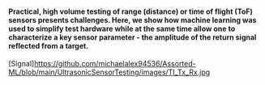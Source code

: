 #### Practical, high volume testing of range (distance) or time of flight (ToF) sensors presents challenges.  Here, we show how machine learning was used to simplify test hardware while at the same time allow one to characterize a key sensor parameter - the amplitude of the return signal reflected from a target.  

[Signal]https://github.com/michaelalex94536/Assorted-ML/blob/main/UltrasonicSensorTesting/images/TI_Tx_Rx.jpg
